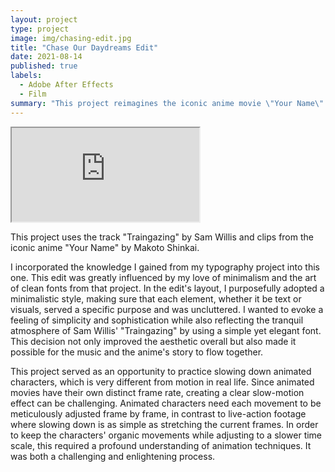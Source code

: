 ```yaml
---
layout: project
type: project
image: img/chasing-edit.jpg
title: "Chase Our Daydreams Edit"
date: 2021-08-14
published: true
labels:
  - Adobe After Effects
  - Film
summary: "This project reimagines the iconic anime movie \"Your Name\" by Makoto Shinkai. This project incorporates the track \"Traingazing\" by Sam Willis into key moments of the film."
---
```



<div class="ratio ratio-16x9">
  <iframe src="https://www.youtube.com/embed/XCCjQTK1HJM" title="YouTube video" allowfullscreen></iframe>
</div>

This project uses the track "Traingazing" by Sam Willis and clips from the iconic anime "Your Name" by Makoto Shinkai.

I incorporated the knowledge I gained from my typography project into this one. This edit was greatly influenced by my love of minimalism and the art of clean fonts from that project. In the edit's layout, I purposefully adopted a minimalistic style, making sure that each element, whether it be text or visuals, served a specific purpose and was uncluttered. I wanted to evoke a feeling of simplicity and sophistication while also reflecting the tranquil atmosphere of Sam Willis' "Traingazing" by using a simple yet elegant font. This decision not only improved the aesthetic overall but also made it possible for the music and the anime's story to flow together.

This project served as an opportunity to practice slowing down animated characters, which is very different from motion in real life. Since animated movies have their own distinct frame rate, creating a clear slow-motion effect can be challenging. Animated characters need each movement to be meticulously adjusted frame by frame, in contrast to live-action footage where slowing down is as simple as stretching the current frames. In order to keep the characters' organic movements while adjusting to a slower time scale, this required a profound understanding of animation techniques. It was both a challenging and enlightening process.
